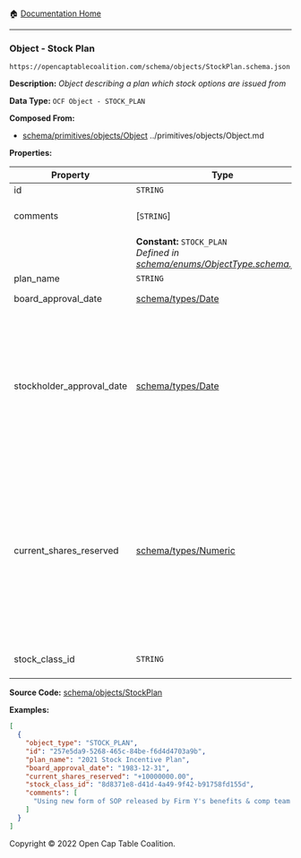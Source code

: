 :house: [Documentation Home](../../../README.md)

---

### Object - Stock Plan

`https://opencaptablecoalition.com/schema/objects/StockPlan.schema.json`

**Description:** _Object describing a plan which stock options are issued from_

**Data Type:** `OCF Object - STOCK_PLAN`

**Composed From:**

- [schema/primitives/objects/Object](../primitives/objects/Object.md) ../primitives/objects/Object.md

**Properties:**

| Property                  | Type                                                                                                      | Description                                                                                                                                                                                                                                                                                                                              | Required   |
| ------------------------- | --------------------------------------------------------------------------------------------------------- | ---------------------------------------------------------------------------------------------------------------------------------------------------------------------------------------------------------------------------------------------------------------------------------------------------------------------------------------- | ---------- |
| id                        | `STRING`                                                                                                  | Identifier for the object                                                                                                                                                                                                                                                                                                                | `REQUIRED` |
| comments                  | [`STRING`]                                                                                                | Unstructured text comments related to and stored for the object                                                                                                                                                                                                                                                                          | -          |
|                           | **Constant:** `STOCK_PLAN`</br>_Defined in [schema/enums/ObjectType.schema.json](../enums/ObjectType.md)_ | Object type field                                                                                                                                                                                                                                                                                                                        | -          |
| plan_name                 | `STRING`                                                                                                  | Name for the stock plan                                                                                                                                                                                                                                                                                                                  | `REQUIRED` |
| board_approval_date       | [schema/types/Date](../types/Date.md)                                                                     | Date on which board approved the plan                                                                                                                                                                                                                                                                                                    | -          |
| stockholder_approval_date | [schema/types/Date](../types/Date.md)                                                                     | This optional field tracks when the stockholders approved this stock plan. This is intended for use by US companies that want to issue Incentive Stock Options (ISOs), as the issuing StockPlan must receive shareholder approval within a specified time frame in order to issue valid ISOs.                                            | -          |
| current_shares_reserved   | [schema/types/Numeric](../types/Numeric.md)                                                               | The most recent number of shares reserved in the pool for this stock plan by the Board or equivalent body. Actual shares issued and outstanding from the pool should be determined by traversing the event stack. The plan's reserved share history (e.g. previous `current_shares_reserved` amounts) is not available in OCF version 1. | `REQUIRED` |
| stock_class_id            | `STRING`                                                                                                  | Identifier of the StockClass object this plan is composed of                                                                                                                                                                                                                                                                             | `REQUIRED` |

**Source Code:** [schema/objects/StockPlan](../../../../schema/objects/StockPlan.schema.json)

**Examples:**

```json
[
  {
    "object_type": "STOCK_PLAN",
    "id": "257e5da9-5268-465c-84be-f6d4d4703a9b",
    "plan_name": "2021 Stock Incentive Plan",
    "board_approval_date": "1983-12-31",
    "current_shares_reserved": "+10000000.00",
    "stock_class_id": "8d8371e8-d41d-4a49-9f42-b91758fd155d",
    "comments": [
      "Using new form of SOP released by Firm Y's benefits & comp team on 10/10/2021."
    ]
  }
]
```

Copyright © 2022 Open Cap Table Coalition.
